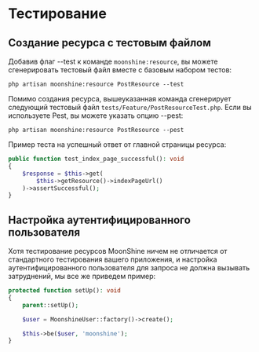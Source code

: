 # Тестирование

## Создание ресурса с тестовым файлом

Добавив флаг --test к команде `moonshine:resource`, вы можете сгенерировать тестовый файл вместе с базовым набором тестов:

```shell
php artisan moonshine:resource PostResource --test
```

Помимо создания ресурса, вышеуказанная команда сгенерирует следующий тестовый файл `tests/Feature/PostResourceTest.php`. Если вы используете Pest, вы можете указать опцию --pest:

```shell
php artisan moonshine:resource PostResource --pest
```

Пример теста на успешный ответ от главной страницы ресурса:

```php
public function test_index_page_successful(): void
{
    $response = $this->get(
        $this->getResource()->indexPageUrl()
    )->assertSuccessful();
}
```

## Настройка аутентифицированного пользователя

Хотя тестирование ресурсов MoonShine ничем не отличается от стандартного тестирования вашего приложения, и настройка аутентифицированного пользователя для запроса не должна вызывать затруднений, мы все же приведем пример:

```php
protected function setUp(): void
{
    parent::setUp();

    $user = MoonshineUser::factory()->create();

    $this->be($user, 'moonshine');
}
```
